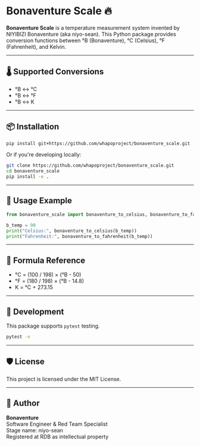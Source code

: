 # Bonaventure Scale 🔥

**Bonaventure Scale** is a temperature measurement system invented by NIYIBIZI Bonaventure (aka niyo-sean). This Python package provides conversion functions between °B (Bonaventure), °C (Celsius), °F (Fahrenheit), and Kelvin.

---

## 🌡️ Supported Conversions

- °B ↔ °C
- °B ↔ °F
- °B ↔ K

---

## 📦 Installation

```bash
pip install git+https://github.com/whapoproject/bonaventure_scale.git
```

Or if you're developing locally:

```bash
git clone https://github.com/whapoproject/bonaventure_scale.git
cd bonaventure_scale
pip install -e .
```

---

## 🧪 Usage Example

```python
from bonaventure_scale import bonaventure_to_celsius, bonaventure_to_fahrenheit

b_temp = 90
print("Celsius:", bonaventure_to_celsius(b_temp))
print("Fahrenheit:", bonaventure_to_fahrenheit(b_temp))
```

---

## 📘 Formula Reference

- °C = (100 / 198) × (°B - 50)
- °F = (180 / 198) × (°B - 14.8)
- K = °C + 273.15

---

## 🔧 Development

This package supports `pytest` testing.

```bash
pytest -v
```

---

## 🛡 License

This project is licensed under the MIT License.

---

## 👤 Author

**Bonaventure**  
Software Engineer & Red Team Specialist  
Stage name: niyo-sean  
Registered at RDB as intellectual property
